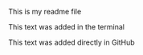 This is my readme file

This text was added in the terminal

This text was added directly in GitHub
